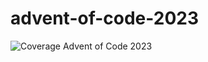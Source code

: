 # advent-of-code-2023
![Coverage](https://img.shields.io/badge/Coverage-92.3%25-brightgreen)
Advent of Code 2023
